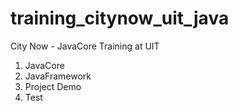 # training_citynow_uit_java
City Now - JavaCore Training at UIT

1. JavaCore
2. JavaFramework
3. Project Demo
4. Test
